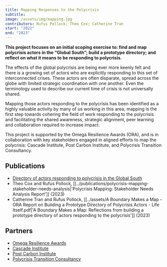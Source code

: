 ```yaml
---
title: Mapping Responses to the Polycrisis
subtitle: 
image: /assets/img/mapping.jpg
contributors: Rufus Pollock; Theo Cox; Catherine Tran
start: "2022"
end: "2023"
---
```

**This project focuses on an initial scoping exercise to: find and map polycrisis actors in the “Global South”; build a prototype directory; and reflect on what it means to be responding to polycrisis.** 

The effects of the global polycrisis are being ever more keenly felt and there is a growing set of actors who are explicitly responding to this set of interconnected crises. These actors are often disparate, spread across the globe with limited strategic coordination with one another. Even the terminology used to describe our current time of crisis is not universally shared. 

Mapping those actors responding to the polycrisis has been identified as a highly valuable activity by many of us working in this area; mapping is the first step towards cohering the field of work responding to the polycrisis and facilitating the shared awareness, strategic alignment, peer learning and collaboration required to increase impact.

This project is supported by the Omega Resilience Awards (ORA), and is in collaboration with key stakeholders engaged in aligned efforts to map the polycrisis: Cascade Institute, Post Carbon Institute, and Polycrisis Transition Consultancy.

## Publications

- [Directory of actors responding to polycrisis in the Global South](https://airtable.com/appihB5LGqUeA5bl5/shrLQk7H2HhKDmd6P/tbllP3ZWZvi9E1QaY)
- Theo Cox and Rufus Pollock, [[../publications/polycrisis-mapping-stakeholder-needs-analysis|'Polycrisis Mapping: Stakeholder Needs Analysis Report']] (2023)
- Catherine Tran and Rufus Pollock, [[../assets/A Boundary Makes a Map - ORA Report on Building a Prototype Directory of Polycrisis Actors - Life Itself.pdf|'A Boundary Makes a Map: Reflections from building a prototype directory of actors responding to the polycrisis']] (2023)

## Partners

- [Omega Resilience Awards](https://omega.ngo/our-work/ora/)
- [Cascade Institute](https://cascadeinstitute.org/) 
- [Post Carbon Institute](https://www.postcarbon.org/)
- [Polycrisis Transition Consultancy](https://www.postcarbon.org/)